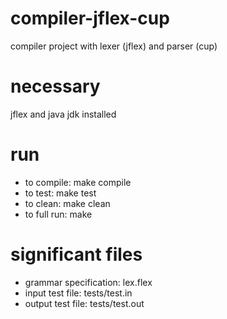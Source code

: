 # compiler-jflex-cup
compiler project with lexer (jflex) and parser (cup)

# necessary
jflex and java jdk installed

# run
- to compile: make compile
- to test: make test
- to clean: make clean
- to full run: make

# significant files
- grammar specification: lex.flex
- input test file: tests/test.in 
- output test file: tests/test.out 